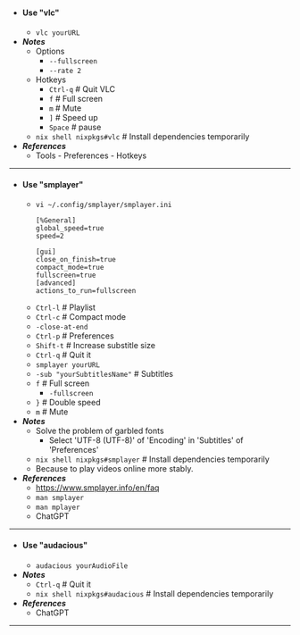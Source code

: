 - #### Use "vlc"
    - `vlc yourURL`
- ***Notes***
    - Options
        - `--fullscreen`
        - `--rate 2`
    - Hotkeys
        - `Ctrl-q` # Quit VLC
        - `f` # Full screen
        - `m` # Mute
        - `]` # Speed up
        - `Space` # pause
    - `nix shell nixpkgs#vlc` # Install dependencies temporarily
- ***References***
    - Tools - Preferences - Hotkeys
- ---
- #### Use "smplayer"
    - `vi ~/.config/smplayer/smplayer.ini`
      ```
      [%General]
      global_speed=true
      speed=2

      [gui]
      close_on_finish=true
      compact_mode=true
      fullscreen=true
      [advanced]
      actions_to_run=fullscreen
      ```
    - `Ctrl-l` # Playlist
    - `Ctrl-c` # Compact mode
    - `-close-at-end`
    - `Ctrl-p` # Preferences
    - `Shift-t` # Increase substitle size
    - `Ctrl-q` # Quit it
    - `smplayer yourURL`
    - `-sub "yourSubtitlesName"` # Subtitles
    - `f` # Full screen
        - `-fullscreen`
    - `}` # Double speed
    - `m` # Mute
- ***Notes***
    - Solve the problem of garbled fonts
        - Select 'UTF-8 (UTF-8)' of 'Encoding' in 'Subtitles' of 'Preferences'
    - `nix shell nixpkgs#smplayer` # Install dependencies temporarily
    - Because to play videos online more stably.
- ***References***
    - https://www.smplayer.info/en/faq
    - `man smplayer`
    - `man mplayer`
    - ChatGPT
- ---
- #### Use "audacious"
    - `audacious yourAudioFile`
- ***Notes***
    - `Ctrl-q` # Quit it
    - `nix shell nixpkgs#audacious` # Install dependencies temporarily
- ***References***
    - ChatGPT
- ---
